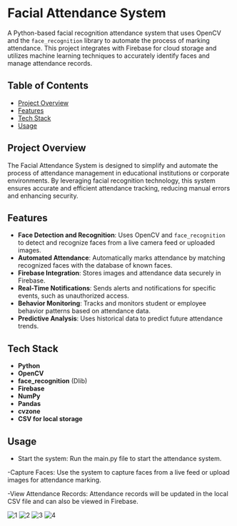 # Facial Attendance System

A Python-based facial recognition attendance system that uses OpenCV and the `face_recognition` library to automate the process of marking attendance. This project integrates with Firebase for cloud storage and utilizes machine learning techniques to accurately identify faces and manage attendance records.

## Table of Contents

- [Project Overview](#project-overview)
- [Features](#features)
- [Tech Stack](#tech-stack)
- [Usage](#usage)


## Project Overview

The Facial Attendance System is designed to simplify and automate the process of attendance management in educational institutions or corporate environments. By leveraging facial recognition technology, this system ensures accurate and efficient attendance tracking, reducing manual errors and enhancing security.

## Features

- **Face Detection and Recognition**: Uses OpenCV and `face_recognition` to detect and recognize faces from a live camera feed or uploaded images.
- **Automated Attendance**: Automatically marks attendance by matching recognized faces with the database of known faces.
- **Firebase Integration**: Stores images and attendance data securely in Firebase.
- **Real-Time Notifications**: Sends alerts and notifications for specific events, such as unauthorized access.
- **Behavior Monitoring**: Tracks and monitors student or employee behavior patterns based on attendance data.
- **Predictive Analysis**: Uses historical data to predict future attendance trends.

## Tech Stack

- **Python**
- **OpenCV**
- **face_recognition** (Dlib)
- **Firebase**
- **NumPy**
- **Pandas**
- **cvzone**
- **CSV for local storage**

## Usage

- Start the system: Run the main.py file to start the attendance system.

-Capture Faces: Use the system to capture faces from a live feed or upload images for attendance marking.

-View Attendance Records: Attendance records will be updated in the local CSV file and can also be viewed in Firebase.





![1](https://github.com/user-attachments/assets/ef6728b0-b112-4f7f-abb0-a27a53726e9d)
![2](https://github.com/user-attachments/assets/14d23dcc-7754-4d53-a2b8-5e0bb1c4cb0b)
![3](https://github.com/user-attachments/assets/3ca5eaa1-5646-4127-a112-cee711dc5fe4)
![4](https://github.com/user-attachments/assets/9de81ef9-2f6b-4a11-8db4-3b5d6d765dfe)

